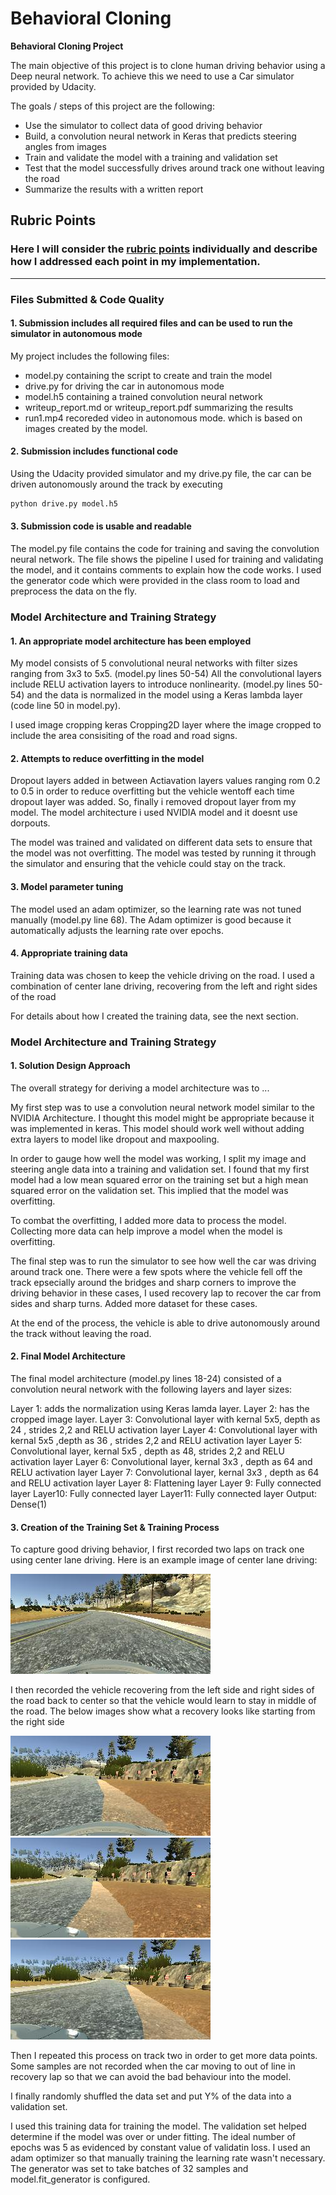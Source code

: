 # **Behavioral Cloning** 

**Behavioral Cloning Project**

The main objective of this project is to clone human driving behavior using a Deep neural network. To achieve this we need to use a Car simulator provided by Udacity.

The goals / steps of this project are the following:
* Use the simulator to collect data of good driving behavior
* Build, a convolution neural network in Keras that predicts steering angles from images
* Train and validate the model with a training and validation set
* Test that the model successfully drives around track one without leaving the road
* Summarize the results with a written report


[//]: # (Image References)

[image1]: ./examples/Center.jpg "center_image"
[image2]: ./examples/center_recovery.jpg "Recovery Image"
[image3]: ./examples/right_recovery1.jpg "Recovery Image"
[image4]: ./examples/right_recovery2.jpg "Recovery Image"


## Rubric Points
### Here I will consider the [rubric points](https://review.udacity.com/#!/rubrics/432/view) individually and describe how I addressed each point in my implementation.  

---
### Files Submitted & Code Quality

#### 1. Submission includes all required files and can be used to run the simulator in autonomous mode

My project includes the following files:

* model.py containing the script to create and train the model
* drive.py for driving the car in autonomous mode
* model.h5 containing a trained convolution neural network 
* writeup_report.md or writeup_report.pdf summarizing the results
* run1.mp4 recoreded video in autonomous mode. which is based on images created by the model.

#### 2. Submission includes functional code
Using the Udacity provided simulator and my drive.py file, the car can be driven autonomously around the track by executing 
```sh
python drive.py model.h5
```

#### 3. Submission code is usable and readable

The model.py file contains the code for training and saving the convolution neural network. The file shows the pipeline I used for training and validating the model, and it contains comments to explain how the code works. I used the generator code which were provided in the class room to load and preprocess the data on the fly. 

### Model Architecture and Training Strategy

#### 1. An appropriate model architecture has been employed

My model consists of 5 convolutional neural networks with filter sizes ranging from 3x3 to 5x5. (model.py lines 50-54) 
All the convolutional layers include RELU activation layers to introduce nonlinearity. (model.py lines 50-54) and the data is normalized in the model using a Keras lambda layer (code line 50 in model.py). 

I used image cropping keras Cropping2D layer where the image cropped to include the area consisiting of the road and road signs. 

#### 2. Attempts to reduce overfitting in the model

Dropout layers added in between Actiavation layers values ranging rom 0.2 to 0.5 in order to reduce overfitting but the vehicle wentoff each time dropout layer was added. So, finally i removed dropout layer from my model. The model architecture i used NVIDIA model and it doesnt use dorpouts.

The model was trained and validated on different data sets to ensure that the model was not overfitting. The model was tested by running it through the simulator and ensuring that the vehicle could stay on the track.

#### 3. Model parameter tuning

The model used an adam optimizer, so the learning rate was not tuned manually (model.py line 68). The Adam optimizer is good because it automatically adjusts the learning rate over epochs.

#### 4. Appropriate training data

Training data was chosen to keep the vehicle driving on the road. I used a combination of center lane driving, recovering from the left and right sides of the road

For details about how I created the training data, see the next section. 

### Model Architecture and Training Strategy

#### 1. Solution Design Approach

The overall strategy for deriving a model architecture was to ...

My first step was to use a convolution neural network model similar to the NVIDIA Architecture. I thought this model might be appropriate because it was implemented in keras. This model should work well without adding extra layers to model like dropout and maxpooling.

In order to gauge how well the model was working, I split my image and steering angle data into a training and validation set. I found that my first model had a low mean squared error on the training set but a high mean squared error on the validation set. This implied that the model was overfitting. 

To combat the overfitting, I added more data to process the model. Collecting more data can help improve a model when the model is overfitting.

The final step was to run the simulator to see how well the car was driving around track one. There were a few spots where the vehicle fell off the track epsecially around the bridges and sharp corners to improve the driving behavior in these cases, I used recovery lap to recover the car from sides and sharp turns. Added more dataset for these cases.

At the end of the process, the vehicle is able to drive autonomously around the track without leaving the road.

#### 2. Final Model Architecture

The final model architecture (model.py lines 18-24) consisted of a convolution neural network with the following layers and layer sizes:

Layer 1: adds the normalization using Keras lamda layer.
Layer 2: has the cropped image layer.
Layer 3: Convolutional layer with kernal 5x5, depth as 24 , strides 2,2 and RELU activation layer
Layer 4: Convolutional layer with kernal 5x5 ,depth as 36 , strides 2,2 and RELU activation layer
Layer 5: Convolutional layer, kernal 5x5 , depth as 48, strides 2,2 and RELU activation layer
Layer 6: Convolutional layer, kernal 3x3 , depth as 64 and RELU activation layer
Layer 7: Convolutional layer, kernal 3x3 , depth as 64 and RELU activation layer
Layer 8: Flattening layer
Layer 9: Fully connected layer
Layer10: Fully connected layer
Layer11: Fully connected layer
Output:  Dense(1)

#### 3. Creation of the Training Set & Training Process

To capture good driving behavior, I first recorded two laps on track one using center lane driving. Here is an example image of center lane driving:

![alt text][image1]

I then recorded the vehicle recovering from the left side and right sides of the road back to center so that the vehicle would learn to stay in middle of the road. The below images show what a recovery looks like starting from the right side

![alt text][image2]
![alt text][image3]
![alt text][image4]

Then I repeated this process on track two in order to get more data points.
Some samples are not recorded when the car moving to out of line in recovery lap so that we can avoid the bad behaviour into the model.

I finally randomly shuffled the data set and put Y% of the data into a validation set. 

I used this training data for training the model. The validation set helped determine if the model was over or under fitting. The ideal number of epochs was 5 as evidenced by constant value of validatin loss. I used an adam optimizer so that manually training the learning rate wasn't necessary. The generator was set to take batches of 32 samples and model.fit_generator is configured. 